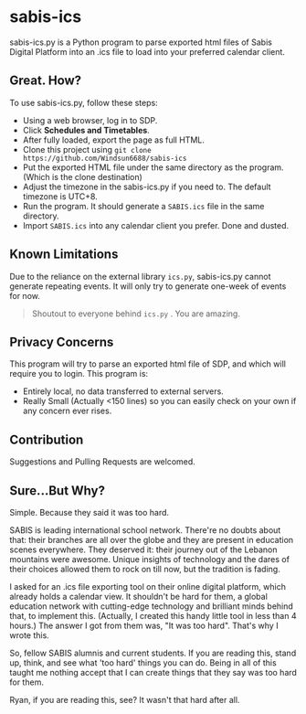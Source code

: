 # sabis-ics

sabis-ics.py is a Python program to parse exported html files of Sabis Digital Platform into an .ics file to load into your preferred calendar client.

## Great. How?

To use sabis-ics.py, follow these steps:

- Using a web browser, log in to SDP.
- Click **Schedules and Timetables**.
- After fully loaded, export the page as full HTML.
- Clone this project using `git clone https://github.com/Windsun6688/sabis-ics`
- Put the exported HTML file under the same directory as the program. (Which is the clone destination)
- Adjust the timezone in the sabis-ics.py if you need to. The default timezone is UTC+8.
- Run the program. It should generate a `SABIS.ics` file in the same directory.
- Import `SABIS.ics` into any calendar client you prefer. Done and dusted.

## Known Limitations

Due to the reliance on the external library `ics.py`, sabis-ics.py cannot generate repeating events. It will only try to generate one-week of events for now.

> Shoutout to everyone behind `ics.py` . You are amazing.

## Privacy Concerns

This program will try to parse an exported html file of SDP, and which will require you to login.
This program is:

- Entirely local, no data transferred to external servers.
- Really Small (Actually <150 lines) so you can easily check on your own if any concern ever rises.

## Contribution

Suggestions and Pulling Requests are welcomed.

## Sure...But Why?

Simple. Because they said it was too hard.

SABIS is leading international school network. There're no doubts about that: their branches are all over the globe and they are present in education scenes everywhere. They deserved it: their journey out of the Lebanon mountains were awesome. Unique insights of technology and the dares of their choices allowed them to rock on till now, but the tradition is fading.

I asked for an .ics file exporting tool on their online digital platform, which already holds a calendar view. It shouldn't be hard for them, a global education network with cutting-edge technology and brilliant minds behind that, to implement this. (Actually, I created this handy little tool in less than 4 hours.) The answer I got from them was, "It was too hard". That's why I wrote this.

So, fellow SABIS alumnis and current students. If you are reading this, stand up, think, and see what 'too hard' things you can do. Being in all of this taught me nothing accept that I can create things that they say was too hard for them.

Ryan, if you are reading this, see? It wasn't that hard after all.

